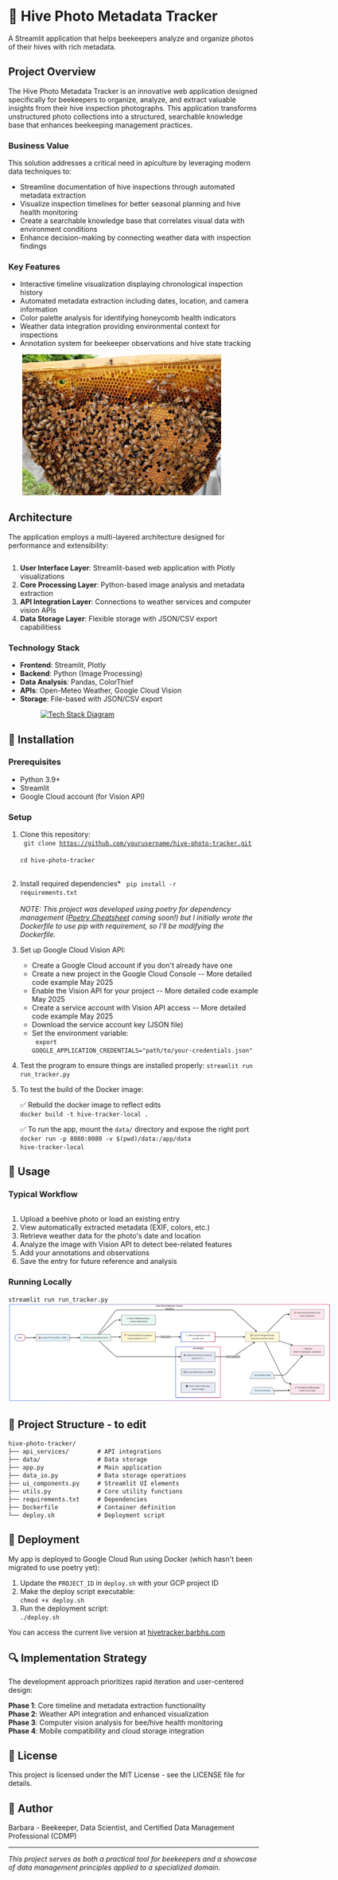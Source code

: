 # 🐝 Hive Photo Metadata Tracker

A Streamlit application that helps beekeepers analyze and organize photos of their hives with rich metadata.

## Project Overview
<div style="display: flex; align-items: top; justify-content: space-between; flex-wrap: wrap;">
  <div style="flex: 1; min-width: 350px;">
The Hive Photo Metadata Tracker is an innovative web application designed specifically for beekeepers to organize, analyze, and extract valuable insights from their hive inspection photographs. This application transforms unstructured photo collections into a structured, searchable knowledge base that enhances beekeeping management practices.
<h3> Business Value</h3>
This solution addresses a critical need in apiculture by leveraging modern data techniques to:
<ul>
<li>Streamline documentation of hive inspections through automated metadata extraction</li>
<li>Visualize inspection timelines for better seasonal planning and hive health monitoring</li>
<li>Create a searchable knowledge base that correlates visual data with environment conditions</li>
<li>Enhance decision-making by connecting weather data with inspection findings</li>
</ul>
<h3>  Key Features  </h3>
<ul>
<li>Interactive timeline visualization displaying chronological inspection history</li>  
<li>Automated metadata extraction including dates, location, and camera information </li>   
<li>Color palette analysis for identifying honeycomb health indicators  </li>   
<li>Weather data integration providing environmental context for inspections  </li>  
<li>Annotation system for beekeeper observations and hive state tracking  </li>  
</ul>
</div>
<div style="text-align: center; min-width: 250px;">
  <a href="src/default_beepic.jpg" target="_blank">
  <img src="src/default_beepic.jpg" alt="Tech Stack Diagram" style="max-width: 400px; height: auto; cursor: zoom-in; padding-left: 2em;">
  </a>
</div>
</div>

## Architecture
The application employs a multi-layered architecture designed for performance and extensibility:
<div style="display: flex; align-items: top; justify-content: space-between; flex-wrap: wrap;">
  <div style="flex: 1; min-width: 350px;">
<ol>
<li><b>User Interface Layer</b>: Streamlit-based web application with Plotly visualizations</li>
<li><b>Core Processing Layer</b>: Python-based image analysis and metadata extraction</li>
<li><b>API Integration Layer</b>: Connections to weather services and computer vision APIs</li>
<li><b>Data Storage Layer</b>: Flexible storage with JSON/CSV export capabilitiess</li>
</ol>
<h3>Technology Stack</h3>
<ul>
<li><b>Frontend</b>: Streamlit, Plotly</li>
<li><b>Backend</b>: Python (Image Processing)</li>
<li><b>Data Analysis</b>: Pandas, ColorThief</li>
<li><b>APIs</b>: Open-Meteo Weather, Google Cloud Vision</li>
<li><b>Storage</b>: File-based with JSON/CSV export</li>
</ul>
</div>
<div style="text-align: center; min-width: 250px;">
  <a href="docs/tech-stack-depiction-lg.png" target="_blank">
  <img src="docs/tech-stack-depiction-thumb.png" alt="Tech Stack Diagram" style="max-width: 600px; height: auto; cursor: zoom-in; padding-left: 2em;">
  </a>
</div>
</div>


## 🔧 Installation

### Prerequisites

- Python 3.9+
- Streamlit
- Google Cloud account (for Vision API)

### Setup

1. Clone this repository:  
   <code>
   git clone https://github.com/yourusername/hive-photo-tracker.git  
   cd hive-photo-tracker  
   </code>

2. Install required dependencies*
   <code>
   pip install -r requirements.txt  
   </code> 
*NOTE: This project was developed using poetry for dependency management ([Poetry Cheatsheet](https://www.notion.so/New-Data-Science-Project-Starter-Kit-1c336bdda6aa818f83dbd0a6aab18439?pvs=4) coming soon!) but I initially wrote the Dockerfile to use pip with requirement, so I'll be modifying the Dockerfile.*  

3. Set up Google Cloud Vision API:   
   - Create a Google Cloud account if you don't already have one
   - Create a new project in the Google Cloud Console -- More detailed code example May 2025
   - Enable the Vision API for your project -- More detailed code example May 2025
   - Create a service account with Vision API access -- More detailed code example May 2025
   - Download the service account key (JSON file)
   - Set the environment variable:  
   <code> export GOOGLE_APPLICATION_CREDENTIALS="path/to/your-credentials.json"</code>  

4. Test the program to ensure things are installed properly: <code>streamlit run run_tracker.py</code>

5. To test the build of the Docker image:   

      ✅ Rebuild the docker image to reflect edits  
         <code>docker build -t hive-tracker-local .</code>  

      ✅ To run the app, mount the `data/` directory and expose the right port 
         <code>docker run -p 8080:8080 -v $(pwd)/data:/app/data hive-tracker-local</code>


## 🚀 Usage
### Typical Workflow
<div style="display: flex; align-items: top; justify-content: space-between; flex-wrap: wrap;">
  <div style="flex: 1; min-width: 225px;">
<ol>
<li>Upload a beehive photo or load an existing entry</li>
<li>View automatically extracted metadata (EXIF, colors, etc.)</li>
<li>Retrieve weather data for the photo's date and location</li>
<li>Analyze the image with Vision API to detect bee-related features</li>
<li>Add your annotations and observations</li>
<li>Save the entry for future reference and analysis</li>
</ol>
<h3>Running Locally</h3>
<code>streamlit run run_tracker.py</code>
</div>
<div style="text-align: center; min-width: 250px; clear: both;">
  <a href="docs/diagram_flow.png" target="_blank">
  <img src="docs/diagram_flow.png" alt="Tech Stack Diagram" style="max-width: 650px; height: auto; cursor: zoom-in;">
  </a>
</div>
</div>


## 🔄 Project Structure - to edit

```
hive-photo-tracker/
├── api_services/        # API integrations
├── data/                # Data storage
├── app.py               # Main application
├── data_io.py           # Data storage operations
├── ui_components.py     # Streamlit UI elements
├── utils.py             # Core utility functions
├── requirements.txt     # Dependencies
├── Dockerfile           # Container definition
└── deploy.sh            # Deployment script
```

## 🚢 Deployment

My app is deployed to Google Cloud Run using Docker (which hasn't been migrated to use poetry yet):

1. Update the `PROJECT_ID` in `deploy.sh` with your GCP project ID  
2. Make the deploy script executable:    
   <code>chmod +x deploy.sh </code>
3. Run the deployment script:   
   <code>./deploy.sh</code>

You can access the current live version at <a href="http://hivetracker.barbhs.com" target="_blank">hivetracker.barbhs.com</a>


## 🔍 Implementation Strategy
The development approach prioritizes rapid iteration and user-centered design:

**Phase 1**: Core timeline and metadata extraction functionality  
**Phase 2**: Weather API integration and enhanced visualization  
**Phase 3**: Computer vision analysis for bee/hive health monitoring  
**Phase 4**: Mobile compatibility and cloud storage integration  


## 📄 License
This project is licensed under the MIT License - see the LICENSE file for details.

## 🙌 Author
Barbara - Beekeeper, Data Scientist, and Certified Data Management Professional (CDMP)

---

*This project serves as both a practical tool for beekeepers and a showcase of data management principles applied to a specialized domain.*
